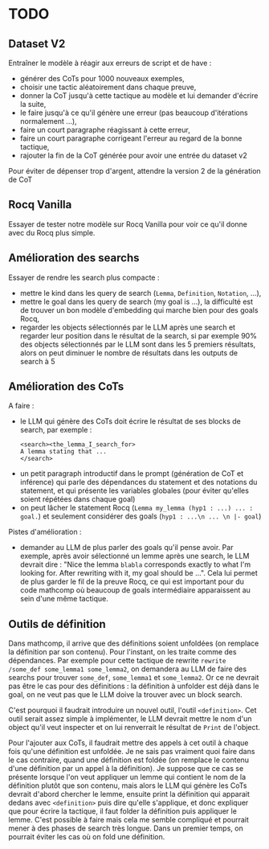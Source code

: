 # TODO

## Dataset V2

Entraîner le modèle à réagir aux erreurs de script et de have :
- générer des CoTs pour 1000 nouveaux exemples,
- choisir une tactic aléatoirement dans chaque preuve,
- donner la CoT jusqu'à cette tactique au modèle et lui demander d'écrire la suite,
- le faire jusqu'à ce qu'il génère une erreur (pas beaucoup d'itérations normalement ...),
- faire un court paragraphe réagissant à cette erreur,
- faire un court paragraphe corrigeant l'erreur au regard de la bonne tactique,
- rajouter la fin de la CoT générée pour avoir une entrée du dataset v2

Pour éviter de dépenser trop d'argent, attendre la version 2 de la génération de CoT

## Rocq Vanilla

Essayer de tester notre modèle sur Rocq Vanilla
pour voir ce qu'il donne avec du Rocq plus simple.

## Amélioration des searchs

Essayer de rendre les search plus compacte :
- mettre le kind dans les query de search (`Lemma`, `Definition`, `Notation`, ...),
- mettre le goal dans les query de search (my goal is ...), la difficulté est de trouver un bon modèle d'embedding qui marche bien pour des goals Rocq,
- regarder les objects sélectionnés par le LLM après une search et regarder leur position dans le résultat de la search, si par exemple 90% des objects sélectionnés par le LLM sont dans les 5 premiers résultats, alors on peut diminuer le nombre de résultats dans les outputs de search à 5

## Amélioration des CoTs

A faire :
- le LLM qui génère des CoTs doit écrire le résultat de ses blocks de search, par exemple :
  ```
  <search><the_lemma_I_search_for>
  A lemma stating that ...
  </search>
  ```
- un petit paragraph introductif dans le prompt (génération de CoT et inférence) qui parle des dépendances du statement et des notations du statement, et qui présente les variables globales (pour éviter qu'elles soient répétées dans chaque goal)
- on peut lâcher le statement Rocq (`Lemma my_lemma (hyp1 : ...) ... : goal.`) et seulement considérer des goals (`hyp1 : ...\n ... \n |- goal`)

Pistes d'amélioration :
- demander au LLM de plus parler des goals qu'il pense avoir. Par exemple, après avoir sélectionné un lemme après une search, le LLM devrait dire : "Nice the lemma `blabla` corresponds exactly to what I'm looking for. After rewriting with it, my goal should be ...". Cela lui permet de plus garder le fil de la preuve Rocq, ce qui est important pour du code mathcomp où beaucoup de goals intermédiaire apparaissent au sein d'une même tactique.

## Outils de définition

Dans mathcomp, il arrive que des définitions soient unfoldées (on remplace la définition par son contenu). Pour l'instant, on les traite comme des dépendances. Par exemple pour cette tactique de rewrite `rewrite /some_def some_lemma1 some_lemma2`, on demandera au LLM de faire des searchs pour trouver `some_def`, `some_lemma1` et `some_lemma2`. Or ce ne devrait pas être le cas pour des définitions : la définition à unfolder est déjà dans le goal, on ne veut pas que le LLM doive la trouver avec un block search.

C'est pourquoi il faudrait introduire un nouvel outil, l'outil `<definition>`. Cet outil serait assez simple à implémenter, le LLM devrait mettre le nom d'un object qu'il veut inspecter et on lui renverrait le résultat de `Print` de l'object.

Pour l'ajouter aux CoTs, il faudrait mettre des appels à cet outil à chaque fois qu'une définition est unfoldée. Je ne sais pas vraiment quoi faire dans le cas contraire, quand une définition est foldée (on remplace le contenu d'une définition par un appel à la définition). Je suppose que ce cas se présente lorsque l'on veut appliquer un lemme qui contient le nom de la définition plutôt que son contenu, mais alors le LLM qui génère les CoTs devrait d'abord chercher le lemme, ensuite print la définition qui apparait dedans avec `<definition>` puis dire qu'elle s'applique, et donc expliquer que pour écrire la tactique, il faut folder la définition puis appliquer le lemme. C'est possible à faire mais cela me semble compliqué et pourrait mener à des phases de search très longue. Dans un premier temps, on pourrait éviter les cas où on fold une définition.

